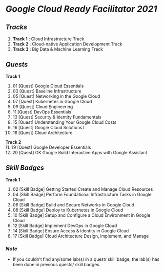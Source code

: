 # ***Google Cloud Ready Facilitator 2021***

## *Tracks*
 1. **Track 1** : Cloud Infrastructure Track
 2. **Track 2** : Cloud-native Application Development Track
 3. **Track 3** : Big Data & Machine Learning Track

## *Quests*
**Track 1**  
 1. 01 [Quest] Google Cloud Essentials
 2. 03 [Quest] Baseline Infrastructure
 3. 05 [Quest] Networking in the Google Cloud
 4. 07 [Quest] Kubernetes in Google Cloud
 5. 09 [Quest] Cloud Engineering
 6. 11 [Quest] DevOps Essentials
 7. 13 [Quest] Security & Identity Fundamentals
 8. 15 [Quest] Understanding Your Google Cloud Costs
 9. 16 [Quest] Google Cloud Solutions I
 10. 18 [Quest] Cloud Architecture

**Track 2**  
 11. 19 [Quest] Google Developer Essentials  
 12. 20 [Quest] OK Google Build Interactive Apps with Google Assistant



## *Skill Badges*
**Track 1**  
 1. 02 [Skill Badge] Getting Started Create and Manage Cloud Resources
 2. 04 [Skill Badge] Perform Foundational Infrastructure Tasks in Google Cloud
 3. 06 [Skill Badge] Build and Secure Networks in Google Cloud
 4. 08 [Skill Badge] Deploy to Kubernetes in Google Cloud
 5. 10 [Skill Badge] Setup and Configure a Cloud Environment in Google Cloud
 6. 12 [Skill Badge] Implement DevOps in Google Cloud
 7. 14 [Skill Badge] Ensure Access & Identity in Google Cloud
 8. 17 [Skill Badge] Cloud Architecture Design, Implement, and Manage

### *Note*
 - If you couldn't find any/some lab(s) in a quest/ skill badge, the lab(s) has been done in previous quests/ skill badges.
